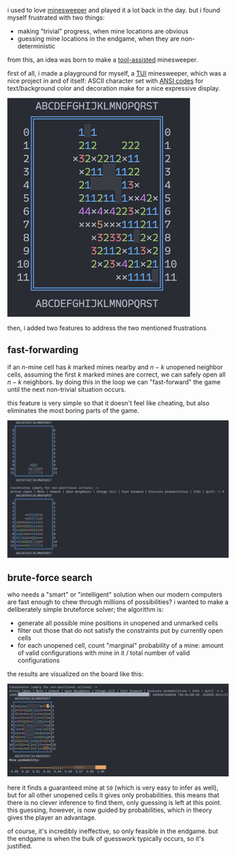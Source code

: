 i used to love [minesweeper](https://minesweeperonline.com/) and played it a lot back in the day.
but i found myself frustrated with two things:
- making "trivial" progress, when mine locations are obvious
- guessing mine locations in the endgame, when they are non-deterministic

from this, an idea was born to make a [tool-assisted](https://en.wikipedia.org/wiki/Tool-assisted_speedrun)
minesweeper.

first of all, i made a playground for myself, a [TUI](https://en.wikipedia.org/wiki/Text-based_user_interface)
minesweeper, which was a nice project in and of itself: ASCII character set with
[ANSI codes](https://en.wikipedia.org/wiki/ANSI_escape_code) for text/background color and decoration make
for a nice expressive display.

![minesweeper screenshot](media/minesweeper-1.png)

then, i added two features to address the two mentioned frustrations

## fast-forwarding

if an $n$-mine cell has $k$ marked mines nearby and $n-k$ unopened neighbor cells, assuming the first $k$
marked mines are correct, we can safely open all $n-k$ neighbors. by doing this in the loop we can
"fast-forward" the game until the next non-trivial situation occurs.

this feature is very simple so that it doesn't feel like cheating, but also eliminates the most boring parts
of the game.

![minesweeper screenshot --- fast-forwarding](media/minesweeper-2.png)

## brute-force search

who needs a "smart" or "intelligent" solution when our modern computers are fast enough to chew through
millions of possibilities? i wanted to make a deliberately simple bruteforce solver; the algorithm is:
- generate all possible mine positions in unopened and unmarked cells
- filter out those that do not satisfy the constraints put by currently open cells
- for each unopened cell, count "marginal" probability of a mine: amount of valid configurations with mine
  in it / total number of valid configurations

the results are visualized on the board like this:

![minesweeper screenshot --- brute-forcing](media/minesweeper-3.png)

here it finds a guaranteed mine at `S0` (which is very easy to infer as well), but for all other unopened cells
it gives only probabilities. this means that there is no clever inference to find them, only guessing is
left at this point. this guessing, however, is now guided by probabilities, which in theory gives the player an
advantage.

of course, it's incredibly ineffective, so only feasible in the endgame. but the endgame is when the bulk of
guesswork typically occurs, so it's justified.
